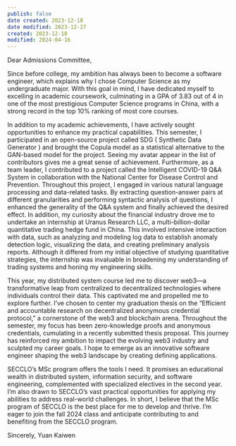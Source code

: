 ```yaml
---
publish: false
date created: 2023-12-18
date modified: 2023-12-27
created: 2023-12-18
modified: 2024-04-16
---
```

Dear Admissions Committee,

Since before college, my ambition has always been to become a software engineer, which explains why I chose Computer Science as my undergraduate major. With this goal in mind, I have dedicated myself to excelling in academic coursework, culminating in a GPA of 3.83 out of 4 in one of the most prestigious Computer Science programs in China, with a strong record in the top 10% ranking of most core courses.

In addition to my academic achievements, I have actively sought opportunities to enhance my practical capabilities. This semester, I participated in an open-source project called SDG ( Synthetic Data Generator ) and brought the Copula model as a statistical alternative to the GAN-based model for the project. Seeing my avatar appear in the list of contributors gives me a great sense of achievement. Furthermore, as a team leader, I contributed to a project called the Intelligent COVID-19 Q&A System in collaboration with the National Center for Disease Control and Prevention. Throughout this project, I engaged in various natural language processing and data-related tasks. By extracting question-answer pairs at different granularities and performing syntactic analysis of questions, I enhanced the generality of the Q&A system and finally achieved the desired effect. In addition, my curiosity about the financial industry drove me to undertake an internship at Uranus Research LLC, a multi-billion-dollar quantitative trading hedge fund in China. This involved intensive interaction with data, such as analyzing and modeling log data to establish anomaly detection logic, visualizing the data, and creating preliminary analysis reports. Although it differed from my initial objective of studying quantitative strategies, the internship was invaluable in broadening my understanding of trading systems and honing my engineering skills.

This year, my distributed system course led me to discover web3—a transformative leap from centralized to decentralized technologies where individuals control their data. This captivated me and propelled me to explore further. I’ve chosen to center my graduation thesis on the “Efficient and accountable research on decentralized anonymous credential protocol,” a cornerstone of the web3 and blockchain arena. Throughout the semester, my focus has been zero-knowledge proofs and anonymous credentials, cumulating in a recently submitted thesis proposal. This journey has reinforced my ambition to impact the evolving web3 industry and sculpted my career goals. I hope to emerge as an innovative software engineer shaping the web3 landscape by creating defining applications.    

SECCLO’s MSc program offers the tools I need. It promises an educational wealth in distributed system, information security, and software engineering, complemented with specialized electives in the second year. I’m also drawn to SECCLO’s vast practical opportunities for applying my abilities to address real-world challenges. In short, I believe that the MSc program of SECCLO is the best place for me to develop and thrive. I’m eager to join the fall 2024 class and anticipate contributing to and benefiting from the SECCLO program.

Sincerely, Yuan Kaiwen